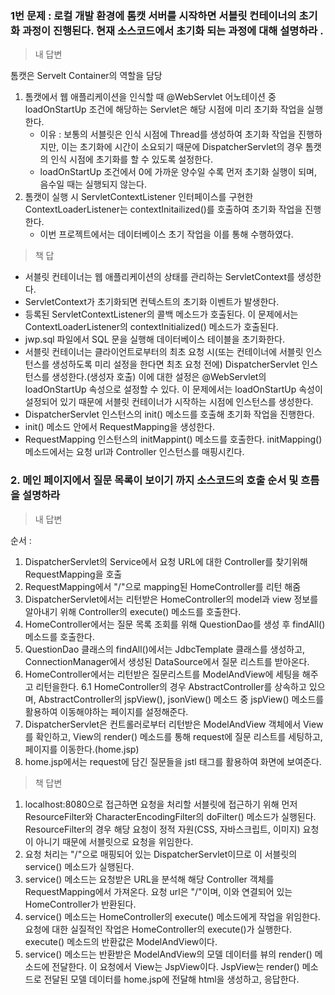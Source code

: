 ### 1번 문제 : 로컬 개발 환경에 톰캣 서버를 시작하면 서블릿 컨테이너의 초기화 과정이 진행된다. 현재 소스코드에서 초기화 되는 과정에 대해 설명하라 .

> 내 답변 

톰캣은 Servelt Container의 역할을 담당
1. 톰캣에서 웹 애플리케이션을 인식할 때 @WebServlet 어노테이션 중 loadOnStartUp 조건에 해당하는 
Servlet은 해당 시점에 미리 초기화 작업을 실행한다. 
    - 이유 : 보통의 서블릿은 인식 시점에 Thread를 생성하여 초기화 작업을 진행하지만, 
    이는 초기화에 시간이 소요되기 때문에 DispatcherServlet의 경우 톰캣의 인식 시점에 초기화를 할 수 있도록 설정한다. 
    - loadOnStartUp 조건에서 0에 가까운 양수일 수록 먼저 초기화 실행이 되며, 
    음수일 때는 실행되지 않는다. 
2. 톰캣이 실행 시 ServletContextListener 인터페이스를 구현한 ContextLoaderListener는 
contextInitailized()를 호출하여 초기화 작업을 진행한다. 
    - 이번 프로젝트에서는 데이터베이스 초기 작업을 이를 통해 수행하였다. 

> 책 답
- 서블릿 컨테이너는 웹 애플리케이션의 상태를 관리하는 ServletContext를 생성한다. 
- ServletContext가 초기화되면 컨텍스트의 초기화 이벤트가 발생한다. 
- 등록된 ServletContextListener의 콜백 메소드가 호출된다. 
이 문제에서는 ContextLoaderListener의 contextInitialized() 메소드가 호출된다. 
- jwp.sql 파일에서 SQL 문을 실행해 데이터베이스 테이블을 초기화한다. 
- 서블릿 컨테이너는 클라이언트로부터의 최초 요청 시(또는 컨테이너에 서블릿 인스턴스를 생성하도록 미리 설정을 한다면 최초 요청 전에)
 DispatcherServlet 인스턴스를 생성한다.(생성자 호출) 
 이에 대한 설정은 @WebServlet의 loadOnStartUp 속성으로 설정할 수 있다. 
 이 문제에서는 loadOnStartUp 속성이 설정되어 있기 때문에 서블릿 컨테이너가 시작하는 시점에 인스턴스를 생성한다. 
- DispatcherServlet 인스턴스의 init() 메소드를 호출해 초기화 작업을 진행한다. 
- init() 메소드 안에서 RequestMapping을 생성한다. 
- RequestMapping 인스턴스의 initMappint() 메소드를 호출한다.
 initMapping() 메소드에서는 요청 url과 Controller 인스턴스를 매핑시킨다. 
  
### 2. 메인 페이지에서 질문 목록이 보이기 까지 소스코드의 호출 순서 및 흐름을 설명하라 

> 내 답변 

순서 : 
1. DispatcherServlet의 Service에서 요청 URL에 대한 Controller를 찾기위해 RequestMapping을 호출
2. RequestMapping에서 "/"으로 mapping된 HomeController를 리턴 해줌 
3. DispatcherServlet에서는 리턴받은 HomeController의 model과 view 정보를 알아내기 위해 Controller의 execute() 메소드를 호출한다. 
4. HomeController에서는 질문 목록 조회를 위해 QuestionDao를 생성 후 findAll() 메소드를 호출한다. 
5. QuestionDao 클래스의 findAll()에서는 JdbcTemplate 클래스를 생성하고, ConnectionManager에서 생성된 DataSource에서 질문 리스트를 받아온다. 
6. HomeController에서는 리턴받은 질문리스트를 ModelAndView에 세팅을 해주고 리턴을한다. 
    6.1 HomeController의 경우 AbstractController를 상속하고 있으며, AbstractController의 jspView(), jsonView() 메소드 중 
    jspView() 메소드를 활용하여 이동해야하는 페이지를 설정해준다. 
7. DispatcherServlet은 컨트롤러로부터 리턴받은 ModelAndView 객체에서 View를 확인하고, View의 render() 메소드를 통해 
 request에 질문 리스트를 세팅하고, 페이지를 이동한다.(home.jsp)
8. home.jsp에서는 request에 담긴 질문들을 jstl 태그를 활용하여 화면에 보여준다. 

> 책 답변 

1. localhost:8080으로 접근하면 요청을 처리할 서블릿에 접근하기 위해 먼저 ResourceFilter와 CharacterEncodingFilter의 
 doFilter() 메소드가 실행된다. ResourceFilter의 경우 해당 요청이 정적 자원(CSS, 자바스크립트, 이미지) 요청이 아니기 때문에 서블릿으로 요청을 위임한다. 
2. 요청 처리는 "/"으로 매핑되어 있는 DispatcherServlet이므로 이 서블릿의 service() 메소드가 실행된다. 
3. service() 메소드는 요청받은 URL을 분석해 해당 Controller 객체를 RequestMapping에서 가져온다. 
 요청 url은 "/"이며, 이와 연결되어 있는 HomeController가 반환된다. 
4. service() 메소드는 HomeController의 execute() 메소드에게 작업을 위임한다. 
 요청에 대한 실질적인 작업은 HomeController의 execute()가 실행한다. execute() 메소드의 반환값은 ModelAndView이다. 
5. service() 메소드는 반환받은 ModelAndView의 모델 데이터를 뷰의 render() 메소드에 전달한다. 
 이 요청에서 View는 JspView이다. JspView는 render() 메소드로 전달된 모델 데이터를 home.jsp에 전달해 html을 생성하고, 응답한다. 
 